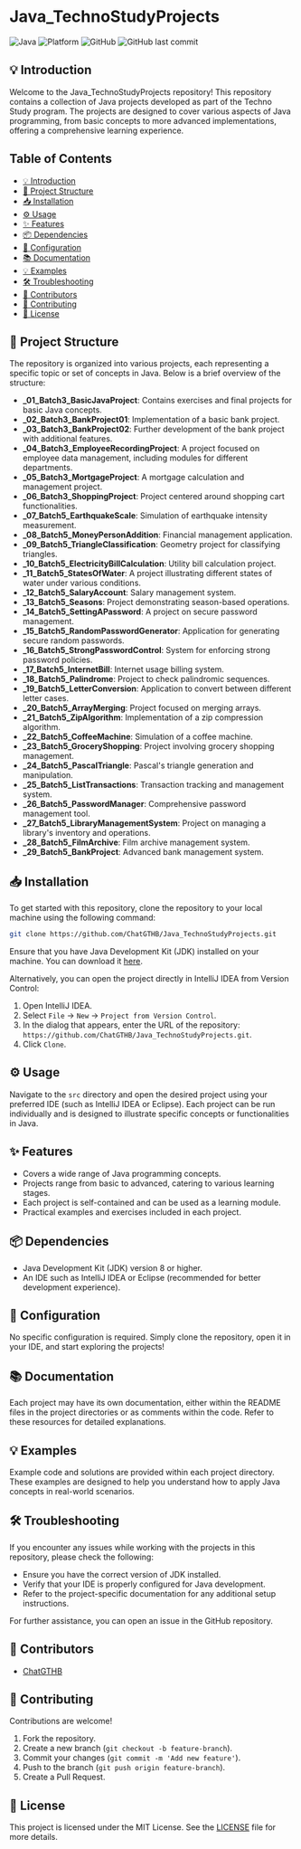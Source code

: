 # Java_TechnoStudyProjects

![Java](https://img.shields.io/badge/Java-ED8B00?style=for-the-badge&logo=java&logoColor=white)
![Platform](https://img.shields.io/badge/platform-JVM-blue?style=for-the-badge)
![GitHub](https://img.shields.io/github/license/ChatGTHB/JavaPatikaProjects?style=for-the-badge)
![GitHub last commit](https://img.shields.io/github/last-commit/ChatGTHB/JavaPatikaProjects?style=for-the-badge)

## 💡 Introduction
Welcome to the Java_TechnoStudyProjects repository! This repository contains a collection of Java projects developed as part of the Techno Study program. The projects are designed to cover various aspects of Java programming, from basic concepts to more advanced implementations, offering a comprehensive learning experience.

## Table of Contents
- [💡 Introduction](#💡-introduction)
- [📂 Project Structure](#📂-project-structure)
- [📥 Installation](#📥-installation)
- [⚙️ Usage](#⚙️-usage)
- [✨ Features](#✨-features)
- [📦 Dependencies](#📦-dependencies)
- [🔧 Configuration](#🔧-configuration)
- [📚 Documentation](#📚-documentation)
- [💡 Examples](#💡-examples)
- [🛠️ Troubleshooting](#🛠️-troubleshooting)
- [👥 Contributors](#👥-contributors)
- [🤝 Contributing](#🤝-contributing)
- [📜 License](#📜-license)

## 📂 Project Structure
The repository is organized into various projects, each representing a specific topic or set of concepts in Java. Below is a brief overview of the structure:

- **_01_Batch3_BasicJavaProject**: Contains exercises and final projects for basic Java concepts.
- **_02_Batch3_BankProject01**: Implementation of a basic bank project.
- **_03_Batch3_BankProject02**: Further development of the bank project with additional features.
- **_04_Batch3_EmployeeRecordingProject**: A project focused on employee data management, including modules for different departments.
- **_05_Batch3_MortgageProject**: A mortgage calculation and management project.
- **_06_Batch3_ShoppingProject**: Project centered around shopping cart functionalities.
- **_07_Batch5_EarthquakeScale**: Simulation of earthquake intensity measurement.
- **_08_Batch5_MoneyPersonAddition**: Financial management application.
- **_09_Batch5_TriangleClassification**: Geometry project for classifying triangles.
- **_10_Batch5_ElectricityBillCalculation**: Utility bill calculation project.
- **_11_Batch5_StatesOfWater**: A project illustrating different states of water under various conditions.
- **_12_Batch5_SalaryAccount**: Salary management system.
- **_13_Batch5_Seasons**: Project demonstrating season-based operations.
- **_14_Batch5_SettingAPassword**: A project on secure password management.
- **_15_Batch5_RandomPasswordGenerator**: Application for generating secure random passwords.
- **_16_Batch5_StrongPasswordControl**: System for enforcing strong password policies.
- **_17_Batch5_InternetBill**: Internet usage billing system.
- **_18_Batch5_Palindrome**: Project to check palindromic sequences.
- **_19_Batch5_LetterConversion**: Application to convert between different letter cases.
- **_20_Batch5_ArrayMerging**: Project focused on merging arrays.
- **_21_Batch5_ZipAlgorithm**: Implementation of a zip compression algorithm.
- **_22_Batch5_CoffeeMachine**: Simulation of a coffee machine.
- **_23_Batch5_GroceryShopping**: Project involving grocery shopping management.
- **_24_Batch5_PascalTriangle**: Pascal's triangle generation and manipulation.
- **_25_Batch5_ListTransactions**: Transaction tracking and management system.
- **_26_Batch5_PasswordManager**: Comprehensive password management tool.
- **_27_Batch5_LibraryManagementSystem**: Project on managing a library's inventory and operations.
- **_28_Batch5_FilmArchive**: Film archive management system.
- **_29_Batch5_BankProject**: Advanced bank management system.

## 📥 Installation
To get started with this repository, clone the repository to your local machine using the following command:

```bash
git clone https://github.com/ChatGTHB/Java_TechnoStudyProjects.git
```

Ensure that you have Java Development Kit (JDK) installed on your machine. You can download it [here](https://www.oracle.com/java/technologies/javase-downloads.html).

Alternatively, you can open the project directly in IntelliJ IDEA from Version Control:
1. Open IntelliJ IDEA.
2. Select `File` -> `New` -> `Project from Version Control`.
3. In the dialog that appears, enter the URL of the repository: `https://github.com/ChatGTHB/Java_TechnoStudyProjects.git`.
4. Click `Clone`.

## ⚙️ Usage
Navigate to the `src` directory and open the desired project using your preferred IDE (such as IntelliJ IDEA or Eclipse). Each project can be run individually and is designed to illustrate specific concepts or functionalities in Java.

## ✨ Features
- Covers a wide range of Java programming concepts.
- Projects range from basic to advanced, catering to various learning stages.
- Each project is self-contained and can be used as a learning module.
- Practical examples and exercises included in each project.

## 📦 Dependencies
- Java Development Kit (JDK) version 8 or higher.
- An IDE such as IntelliJ IDEA or Eclipse (recommended for better development experience).

## 🔧 Configuration
No specific configuration is required. Simply clone the repository, open it in your IDE, and start exploring the projects!

## 📚 Documentation
Each project may have its own documentation, either within the README files in the project directories or as comments within the code. Refer to these resources for detailed explanations.

## 💡 Examples
Example code and solutions are provided within each project directory. These examples are designed to help you understand how to apply Java concepts in real-world scenarios.

## 🛠️ Troubleshooting
If you encounter any issues while working with the projects in this repository, please check the following:
- Ensure you have the correct version of JDK installed.
- Verify that your IDE is properly configured for Java development.
- Refer to the project-specific documentation for any additional setup instructions.

For further assistance, you can open an issue in the GitHub repository.

## 👥 Contributors
- [ChatGTHB](https://github.com/ChatGTHB)

## 🤝 Contributing
Contributions are welcome!
1. Fork the repository.
2. Create a new branch (`git checkout -b feature-branch`).
3. Commit your changes (`git commit -m 'Add new feature'`).
4. Push to the branch (`git push origin feature-branch`).
5. Create a Pull Request.

## 📜 License
This project is licensed under the MIT License. See the [LICENSE](../../Downloads/LICENSE) file for more details.

